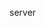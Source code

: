 server

###
###
###
###
###
###
###
###
###
###
###
###
###
###
###
###
###
###
###
###
###
###
###
